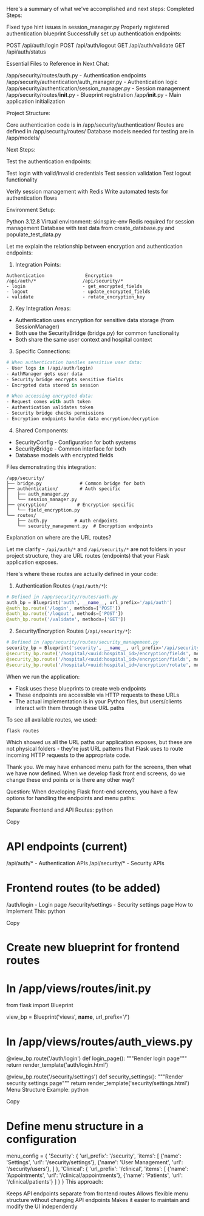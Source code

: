 Here's a summary of what we've accomplished and next steps:
Completed Steps:

Fixed type hint issues in session_manager.py
Properly registered authentication blueprint
Successfully set up authentication endpoints:

POST /api/auth/login
POST /api/auth/logout
GET /api/auth/validate
GET /api/auth/status



Essential Files to Reference in Next Chat:

/app/security/routes/auth.py - Authentication endpoints
/app/security/authentication/auth_manager.py - Authentication logic
/app/security/authentication/session_manager.py - Session management
/app/security/routes/__init__.py - Blueprint registration
/app/__init__.py - Main application initialization

Project Structure:

Core authentication code is in /app/security/authentication/
Routes are defined in /app/security/routes/
Database models needed for testing are in /app/models/

Next Steps:

Test the authentication endpoints:

Test login with valid/invalid credentials
Test session validation
Test logout functionality


Verify session management with Redis
Write automated tests for authentication flows

Environment Setup:

Python 3.12.8
Virtual environment: skinspire-env
Redis required for session management
Database with test data from create_database.py and populate_test_data.py


Let me explain the relationship between encryption and authentication endpoints:

1. Integration Points:

```plaintext
Authentication               Encryption
/api/auth/*                 /api/security/*
- login                     - get_encrypted_fields
- logout                    - update_encrypted_fields  
- validate                  - rotate_encryption_key
```

2. Key Integration Areas:
- Authentication uses encryption for sensitive data storage (from SessionManager)
- Both use the SecurityBridge (bridge.py) for common functionality
- Both share the same user context and hospital context

3. Specific Connections:
```python
# When authentication handles sensitive user data:
- User logs in (/api/auth/login)
- AuthManager gets user data
- Security bridge encrypts sensitive fields
- Encrypted data stored in session

# When accessing encrypted data:
- Request comes with auth token
- Authentication validates token
- Security bridge checks permissions
- Encryption endpoints handle data encryption/decryption
```

4. Shared Components:
- SecurityConfig - Configuration for both systems
- SecurityBridge - Common interface for both
- Database models with encrypted fields

Files demonstrating this integration:
```plaintext
/app/security/
├── bridge.py              # Common bridge for both
├── authentication/        # Auth specific
│   ├── auth_manager.py
│   └── session_manager.py
├── encryption/           # Encryption specific
│   └── field_encryption.py
└── routes/
    ├── auth.py          # Auth endpoints
    └── security_management.py  # Encryption endpoints
```
Explanation on where are the URL routes?  

Let me clarify - `/api/auth/*` and `/api/security/*` are not folders in your project structure, they are URL routes (endpoints) that your Flask application exposes.

Here's where these routes are actually defined in your code:

1. Authentication Routes (`/api/auth/*`):
```python
# Defined in /app/security/routes/auth.py
auth_bp = Blueprint('auth', __name__, url_prefix='/api/auth')
@auth_bp.route('/login', methods=['POST'])
@auth_bp.route('/logout', methods=['POST'])
@auth_bp.route('/validate', methods=['GET'])
```

2. Security/Encryption Routes (`/api/security/*`):
```python
# Defined in /app/security/routes/security_management.py
security_bp = Blueprint('security', __name__, url_prefix='/api/security')
@security_bp.route('/hospital/<uuid:hospital_id>/encryption/fields', methods=['GET'])
@security_bp.route('/hospital/<uuid:hospital_id>/encryption/fields', methods=['PUT'])
@security_bp.route('/hospital/<uuid:hospital_id>/encryption/rotate', methods=['POST'])
```

When we run the application:
- Flask uses these blueprints to create web endpoints
- These endpoints are accessible via HTTP requests to these URLs
- The actual implementation is in your Python files, but users/clients interact with them through these URL paths

To see all available routes, we used:
```bash
flask routes
```
Which showed us all the URL paths our application exposes, but these are not physical folders - they're just URL patterns that Flask uses to route incoming HTTP requests to the appropriate code.

Thank you. We may have enhanced menu path for the screens, then what we have now defined.  When we develop flask front end screens, do we change these end points or is there any other way?


Question:  When developing Flask front-end screens, you have a few options for handling the endpoints and menu paths:

Separate Frontend and API Routes:
python

Copy
# API endpoints (current)
/api/auth/* - Authentication APIs
/api/security/* - Security APIs

# Frontend routes (to be added)
/auth/login - Login page
/security/settings - Security settings page
How to Implement This:
python

Copy
# Create new blueprint for frontend routes
# In /app/views/routes/__init__.py
from flask import Blueprint

view_bp = Blueprint('views', __name__, url_prefix='/')

# In /app/views/routes/auth_views.py
@view_bp.route('/auth/login')
def login_page():
    """Render login page"""
    return render_template('auth/login.html')

@view_bp.route('/security/settings')
def security_settings():
    """Render security settings page"""
    return render_template('security/settings.html')
Menu Structure Example:
python

Copy
# Define menu structure in a configuration
menu_config = {
    'Security': {
        'url_prefix': '/security',
        'items': [
            {'name': 'Settings', 'url': '/security/settings'},
            {'name': 'User Management', 'url': '/security/users'},
        ]
    },
    'Clinical': {
        'url_prefix': '/clinical',
        'items': [
            {'name': 'Appointments', 'url': '/clinical/appointments'},
            {'name': 'Patients', 'url': '/clinical/patients'}
        ]
    }
}
This approach:

Keeps API endpoints separate from frontend routes
Allows flexible menu structure without changing API endpoints
Makes it easier to maintain and modify the UI independently